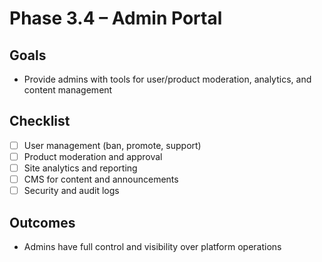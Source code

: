 # Phase 3.4 – Admin Portal

## Goals
- Provide admins with tools for user/product moderation, analytics, and content management

## Checklist
- [ ] User management (ban, promote, support)
- [ ] Product moderation and approval
- [ ] Site analytics and reporting
- [ ] CMS for content and announcements
- [ ] Security and audit logs

## Outcomes
- Admins have full control and visibility over platform operations
